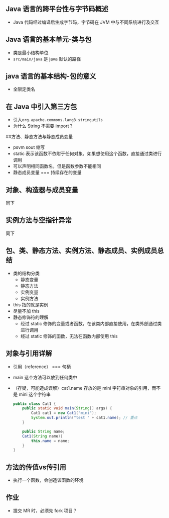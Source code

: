 ## Java 语言的跨平台性与字节码概述

- Java 代码经过编译后生成字节码，字节码在 JVM 中与不同系统进行及交互

## Java 语言的基本单元-类与包

- 类是最小结构单位
- `src/main/java` 是 java 默认的路径

## java 语言的基本结构-包的意义

- 全限定类名

## 在 Java 中引入第三方包

-  引入`org.apache.commons.lang3.stringutils`
- 为什么 String 不需要 import？

##方法、静态方法与静态成员变量 

- psvm sout 缩写
-  static 表示该函数不依附于任何对象，如果想使用这个函数，直接通过类进行调用
- 可以声明相同函数名，但是函数参数不能相同
- 静态成员变量 === 持续存在的变量

## 对象、构造器与成员变量

同下

## 实例方法与空指针异常

同下

## 包、类、静态方法、实例方法、静态成员、实例成员总结

- 类的结构分类
  - 静态变量
  - 静态方法
  - 实例变量
  - 实例方法
- this 指的就是实例
- 尽量不加 this
- 静态修饰符的理解
  - 经过 static 修饰的变量或者函数，在该类内部直接使用，在类外部通过类进行调用
  - 经过 static 修饰的函数，无法在函数内部使用 this

## 对象与引用详解

-  引用（reference） === 句柄

- main 这个方法可以放到任何类中

- （存疑，可能造成误解）cat1.name 存放的是 mini 字符串对象的引用，而不是 mini 这个字符串

  ```java
  public class Cat1 {
      public static void main(String[] args) {
          Cat1 cat1 = new Cat1("mini");
          System.out.println("test " + cat1.name); // 重点
      }
  
      public String name;
      Cat1(String name){
          this.name = name;
      }
  }
  ```

  

## 方法的传值vs传引用

- 执行一个函数，会创造该函数的环境

## 作业

- 提交 MR 时，必须先 fork 项目？
